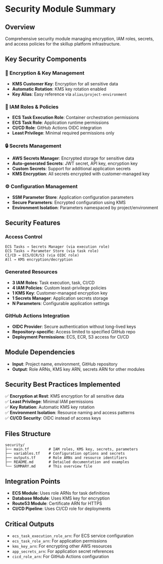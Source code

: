 # Security Module Summary

## Overview
Comprehensive security module managing encryption, IAM roles, secrets, and access policies for the skillup platform infrastructure.

## Key Security Components

### 🔐 Encryption & Key Management
- **KMS Customer Key**: Encryption for all sensitive data
- **Automatic Rotation**: KMS key rotation enabled
- **Key Alias**: Easy reference via `alias/project-environment`

### 👤 IAM Roles & Policies
- **ECS Task Execution Role**: Container orchestration permissions
- **ECS Task Role**: Application runtime permissions
- **CI/CD Role**: GitHub Actions OIDC integration
- **Least Privilege**: Minimal required permissions only

### 🔒 Secrets Management
- **AWS Secrets Manager**: Encrypted storage for sensitive data
- **Auto-generated Secrets**: JWT secret, API key, encryption key
- **Custom Secrets**: Support for additional application secrets
- **KMS Encryption**: All secrets encrypted with customer-managed key

### ⚙️ Configuration Management
- **SSM Parameter Store**: Application configuration parameters
- **Secure Parameters**: Encrypted configuration using KMS
- **Environment Isolation**: Parameters namespaced by project/environment

## Security Features

### Access Control
```
ECS Tasks → Secrets Manager (via execution role)
ECS Tasks → Parameter Store (via task role)
CI/CD → ECS/ECR/S3 (via OIDC role)
All → KMS encryption/decryption
```

### Generated Resources
- **3 IAM Roles**: Task execution, task, CI/CD
- **4 IAM Policies**: Custom least-privilege policies
- **1 KMS Key**: Customer-managed encryption key
- **1 Secrets Manager**: Application secrets storage
- **N Parameters**: Configurable application settings

### GitHub Actions Integration
- **OIDC Provider**: Secure authentication without long-lived keys
- **Repository-specific**: Access limited to specified GitHub repo
- **Deployment Permissions**: ECS, ECR, S3 access for CI/CD

## Module Dependencies
- **Input**: Project name, environment, GitHub repository
- **Output**: Role ARNs, KMS key ARN, secrets ARN for other modules

## Security Best Practices Implemented
✅ **Encryption at Rest**: KMS encryption for all sensitive data  
✅ **Least Privilege**: Minimal IAM permissions  
✅ **Key Rotation**: Automatic KMS key rotation  
✅ **Environment Isolation**: Resource naming and access patterns  
✅ **CI/CD Security**: OIDC instead of access keys  

## Files Structure
```
security/
├── main.tf         # IAM roles, KMS key, secrets, parameters
├── variables.tf    # Configuration options and secrets
├── outputs.tf      # Role ARNs and resource identifiers
├── README.md       # Detailed documentation and examples
└── SUMMARY.md      # This overview file
```

## Integration Points
- **ECS Module**: Uses role ARNs for task definitions
- **Database Module**: Uses KMS key for encryption
- **Route53 Module**: Certificate ARN for HTTPS
- **CI/CD Pipeline**: Uses CI/CD role for deployments

## Critical Outputs
- `ecs_task_execution_role_arn`: For ECS service configuration
- `ecs_task_role_arn`: For application permissions
- `kms_key_arn`: For encrypting other AWS resources
- `app_secrets_arn`: For application secret references
- `cicd_role_arn`: For GitHub Actions configuration
